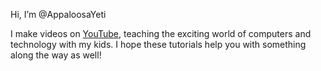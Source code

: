 Hi, I’m @AppaloosaYeti

I make videos on [YouTube](https://www.youtube.com/channel/UCBkAWPiFc8NcP0RnzthvlMg), teaching the exciting world of computers and technology with my kids.
I hope these tutorials help you with something along the way as well!
